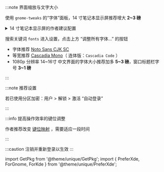 :::note 界面缩放与文字大小

 <PreferXde gnome kde noSelector>
<ForGnome>

使用 `gnome-tweaks` 的“字体”面板，14 寸笔记本显示屏推荐增大 **2~3 磅**

<GetPkg name="gnome-tweaks" apt dnf pacman />

 <details>
<summary>14 寸笔记本显示屏的作者建议配置</summary>

加大缩放比例、光标尺寸：

```shell
cat << END | dconf load /org/gnome/desktop/interface/
[/]
text-scaling-factor=1.33
cursor-size=32
END
```

</details>

</ForGnome><ForKde>

搜索关键词 `fonts` 进入设置，点击上方 “调整所有字体…” 的按钮

- 字体推荐 <a href='/docs/devenv/font#noto-sans-cjk-sc' target='_blank'>Noto Sans CJK SC</a>
- 等宽推荐 <a href='/docs/devenv/font#cascadia-code' target='_blank'>Cascadia Mono</a>（ 连体版：`Cascadia Code` ）
- 1080p 分辨率 14\~16寸 中文界面的字体大小推荐加多 **5\~3 磅**，窗口标题栏字号 **3\~1 磅**

</ForKde>
</PreferXde>

:::

<!--
## 中文支持

包括：

- LibreOffice
- man 手册 ( `LANG=C man` 看回原版 )

```shell
sudo dnf in -y libreoffice-langpack-zh-Hans
```
-->

:::note 推荐设置

若已使用分区加密：用户 > 解锁 > 激活 “自动登录”

:::

:::info 提高操作效率的键位调整

作者推荐改变 <a target="_blank" href="/docs/devenv/keymap">键位映射</a> ，需要适应一段时间

:::

:::caution 注销并重新登录以生效
:::

<!--
可选的优化：

- 推荐 <a target="_blank" href="/docs/devenv/zsh">使用 Zsh 作为默认 Shell</a>
- 推荐 <a target="_blank" href="/docs/goodsoft/browser/edge-for-linux">使用微软 Edge 浏览器</a>

 -->

import GetPkg from '@theme/unique/GetPkg';
import {
PreferXde,
ForGnome,
ForKde
} from '@theme/unique/PreferXde';
